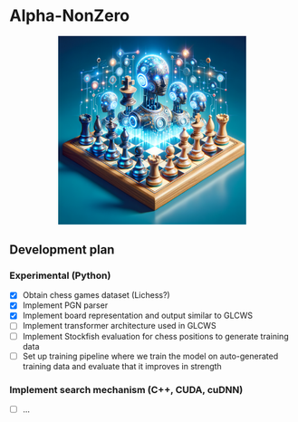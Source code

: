 # Alpha-NonZero

<p align="center"><img src="assets/aichess.png" width="66%"></p>

## Development plan

### Experimental (Python)
- [x] Obtain chess games dataset (Lichess?)
- [x] Implement PGN parser
- [x] Implement board representation and output similar to GLCWS
- [ ] Implement transformer architecture used in GLCWS
- [ ] Implement Stockfish evaluation for chess positions to generate training data
- [ ] Set up training pipeline where we train the model on auto-generated training data and evaluate that it improves in strength

### Implement search mechanism (C++, CUDA, cuDNN)
* [ ] ...